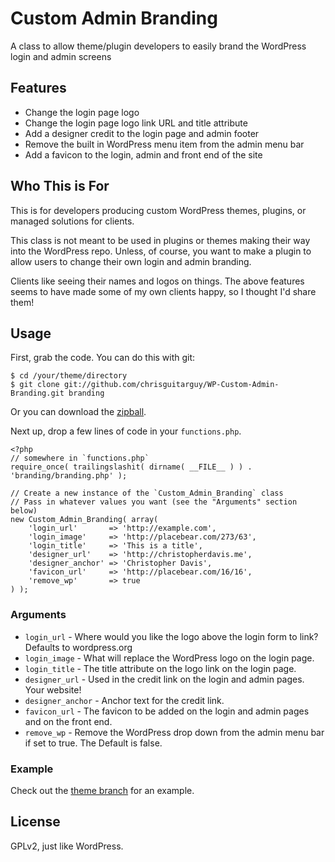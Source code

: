 Custom Admin Branding
=====================

A class to allow theme/plugin developers to easily brand the WordPress login and admin screens

## Features

* Change the login page logo
* Change the login page logo link URL and title attribute
* Add a designer credit to the login page and admin footer
* Remove the built in WordPress menu item from the admin menu bar
* Add a favicon to the login, admin and front end of the site

## Who This is For

This is for developers producing custom WordPress themes, plugins, or managed solutions for clients.

This class is not meant to be used in plugins or themes making their way into the WordPress repo.  Unless, of course, you want to make a plugin to allow users to change their own login and admin branding.

Clients like seeing their names and logos on things. The above features seems to have made some of my own clients happy, so I thought I'd share them!

## Usage

First, grab the code.  You can do this with git:

    $ cd /your/theme/directory
    $ git clone git://github.com/chrisguitarguy/WP-Custom-Admin-Branding.git branding

Or you can download the [zipball](https://github.com/chrisguitarguy/WP-Custom-Admin-Branding/zipball/master).

Next up, drop a few lines of code in your `functions.php`.

    <?php
    // somewhere in `functions.php`
    require_once( trailingslashit( dirname( __FILE__ ) ) . 'branding/branding.php' );

    // Create a new instance of the `Custom_Admin_Branding` class
    // Pass in whatever values you want (see the "Arguments" section below)
    new Custom_Admin_Branding( array( 
        'login_url'       => 'http://example.com', 
        'login_image'     => 'http://placebear.com/273/63',
        'login_title'     => 'This is a title',
        'designer_url'    => 'http://christopherdavis.me',
        'designer_anchor' => 'Christopher Davis',
        'favicon_url'     => 'http://placebear.com/16/16',
        'remove_wp'       => true
    ) );

### Arguments

* `login_url` - Where would you like the logo above the login form to link? Defaults to wordpress.org
* `login_image` - What will replace the WordPress logo on the login page.
* `login_title` - The title attribute on the logo link on the login page.
* `designer_url` - Used in the credit link on the login and admin pages. Your website!
* `designer_anchor` - Anchor text for the credit link.
* `favicon_url` - The favicon to be added on the login and admin pages and on the front end.
* `remove_wp` - Remove the WordPress drop down from the admin menu bar if set to true. The Default is false.

### Example

Check out the [theme branch](https://github.com/chrisguitarguy/WP-Custom-Admin-Branding/tree/theme) for an example.

## License

GPLv2, just like WordPress.

